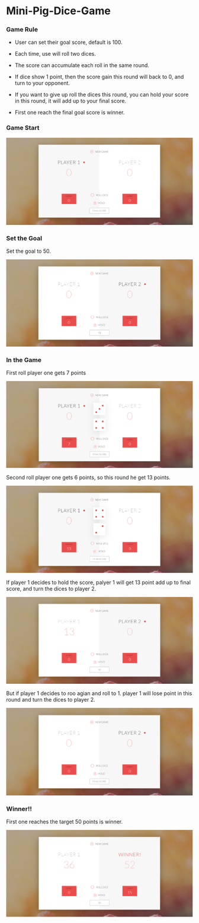 # Mini-Pig-Dice-Game

### Game Rule

* User can set their goal score, default is 100.

* Each time, use will roll two dices.

* The score can accumulate each roll in the same round. 

* If dice show 1 point, then the score gain this round will back to 0, and turn to your opponent.

* If you want to give up roll the dices this round, you can hold your score in this round, it will add up to your final score.

* First one reach the final goal score is winner.

### Game Start

![](https://github.com/linchiahui/JavaScript-Mini-Pig-Dice-Game/blob/master/src/pic/Init.PNG)

### Set the Goal

Set the goal to 50.

![](https://github.com/linchiahui/JavaScript-Mini-Pig-Dice-Game/blob/master/src/pic/Set%20Goal.PNG)

### In the Game

First roll player one gets 7 points

![](https://github.com/linchiahui/JavaScript-Mini-Pig-Dice-Game/blob/master/src/pic/First%20Roll.PNG)

Second roll player one  gets 6 points, so this round he get 13 points.

![](https://github.com/linchiahui/JavaScript-Mini-Pig-Dice-Game/blob/master/src/pic/Second%20Roll.PNG)

If player 1 decides to hold the score, palyer 1 will get 13 point add up to final score, and turn the dices to player 2.

![](https://github.com/linchiahui/JavaScript-Mini-Pig-Dice-Game/blob/master/src/pic/Hold%20Score.PNG)

But if player 1 decides to roo agian and roll to 1. player 1 will lose point in this round and turn the dices to player 2.

![](https://github.com/linchiahui/JavaScript-Mini-Pig-Dice-Game/blob/master/src/pic/Turn%20opponent.PNG)

### Winner!!

First one reaches the target 50 points is winner.

![](https://github.com/linchiahui/JavaScript-Mini-Pig-Dice-Game/blob/master/src/pic/Winner.PNG)
